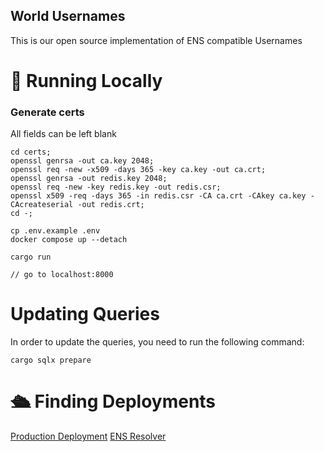 ## World Usernames

This is our open source implementation of ENS compatible Usernames

# 🚀 Running Locally

### Generate certs

All fields can be left blank

```
cd certs;
openssl genrsa -out ca.key 2048;
openssl req -new -x509 -days 365 -key ca.key -out ca.crt;
openssl genrsa -out redis.key 2048;
openssl req -new -key redis.key -out redis.csr;
openssl x509 -req -days 365 -in redis.csr -CA ca.crt -CAkey ca.key -CAcreateserial -out redis.crt;
cd -;
```

```
cp .env.example .env
docker compose up --detach

cargo run

// go to localhost:8000
```

# Updating Queries

In order to update the queries, you need to run the following command:

```
cargo sqlx prepare
```

# 🛳️ Finding Deployments

[Production Deployment](https://usernames.worldcoin.org/docs)
[ENS Resolver](https://etherscan.io/address/0xB4E36A6C3403137d8fdaf4e91b91D1aBC2caF3Dd)
